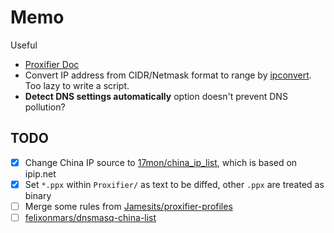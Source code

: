 # Memo
Useful
- [Proxifier Doc](http://www.proxifier.com/docs/mac-v2/)
- Convert IP address from CIDR/Netmask format to range by [ipconvert](http://ip.chacuo.net/ipconvert). Too lazy to write a script.
- **Detect DNS settings automatically** option doesn't prevent DNS pollution?

## TODO
- [x] Change China IP source to [17mon/china_ip_list](https://github.com/17mon/china_ip_list), which is based on ipip.net
- [x] Set `*.ppx` within `Proxifier/` as text to be diffed, other `.ppx` are treated as binary
- [ ] Merge some rules from [Jamesits/proxifier-profiles](https://github.com/Jamesits/proxifier-profiles)
- [ ] [felixonmars/dnsmasq-china-list](https://github.com/felixonmars/dnsmasq-china-list)
